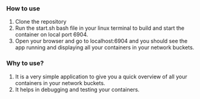 ### How to use

1. Clone the repository
2. Run the start.sh bash file in your linux terminal to build and start the container on local port 6904.
3. Open your browser and go to localhost:6904 and you should see the app running and displaying all your containers in your network buckets.

### Why to use?

1. It is a very simple application to give you a quick overview of all your containers in your network buckets.
2. It helps in debugging and testing your containers.
